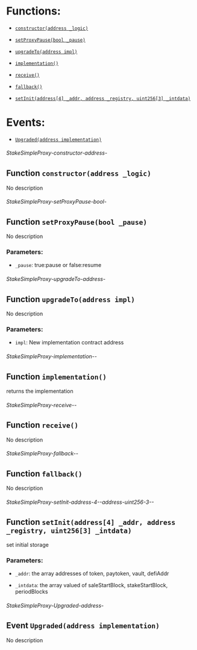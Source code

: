 # Functions:

- [`constructor(address _logic)`](#StakeSimpleProxy-constructor-address-)

- [`setProxyPause(bool _pause)`](#StakeSimpleProxy-setProxyPause-bool-)

- [`upgradeTo(address impl)`](#StakeSimpleProxy-upgradeTo-address-)

- [`implementation()`](#StakeSimpleProxy-implementation--)

- [`receive()`](#StakeSimpleProxy-receive--)

- [`fallback()`](#StakeSimpleProxy-fallback--)

- [`setInit(address[4] _addr, address _registry, uint256[3] _intdata)`](#StakeSimpleProxy-setInit-address-4--address-uint256-3--)

# Events:

- [`Upgraded(address implementation)`](#StakeSimpleProxy-Upgraded-address-)

###### StakeSimpleProxy-constructor-address-

## Function `constructor(address _logic)`

No description

###### StakeSimpleProxy-setProxyPause-bool-

## Function `setProxyPause(bool _pause)`

No description

### Parameters:

- `_pause`: true:pause or false:resume

###### StakeSimpleProxy-upgradeTo-address-

## Function `upgradeTo(address impl)`

No description

### Parameters:

- `impl`: New implementation contract address

###### StakeSimpleProxy-implementation--

## Function `implementation()`

returns the implementation

###### StakeSimpleProxy-receive--

## Function `receive()`

No description

###### StakeSimpleProxy-fallback--

## Function `fallback()`

No description

###### StakeSimpleProxy-setInit-address-4--address-uint256-3--

## Function `setInit(address[4] _addr, address _registry, uint256[3] _intdata)`

set initial storage

### Parameters:

- `_addr`: the array addresses of token, paytoken, vault, defiAddr

- `_intdata`: the array valued of saleStartBlock, stakeStartBlock, periodBlocks

###### StakeSimpleProxy-Upgraded-address-

## Event `Upgraded(address implementation)`

No description
